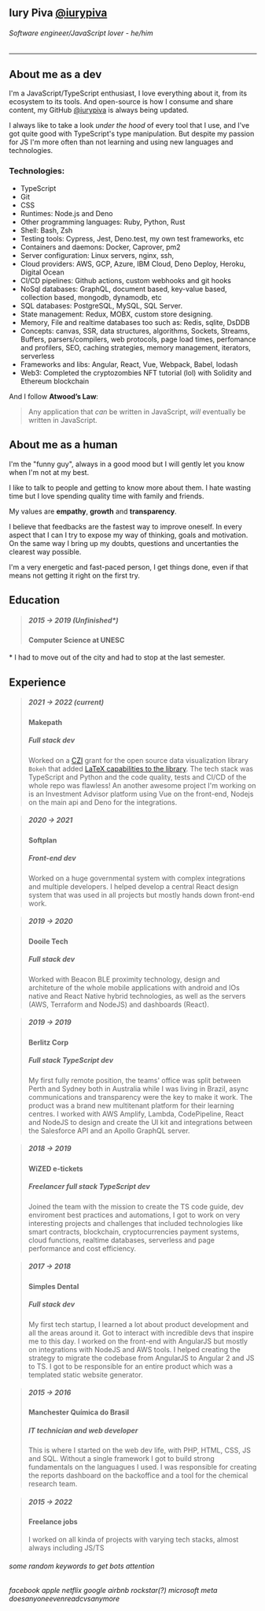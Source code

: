 ## Iury Piva [@iurypiva](https://github.com/iurypiva)

###### Software engineer/JavaScript lover - he/him

---

## About me as a dev

I'm a JavaScript/TypeScript enthusiast, I love everything about it, from its
ecosystem to its tools. And open-source is how I consume and share content, my
GitHub [@iurypiva](https://github.com/iurypiva) is always being updated.

I always like to take a look _under the hood_ of every tool that I use, and I've
got quite good with TypeScript's type manipulation. But despite my passion for
JS I'm more often than not learning and using new languages and technologies.

### Technologies:

- TypeScript
- Git
- CSS
- Runtimes: Node.js and Deno
- Other programming languages: Ruby, Python, Rust
- Shell: Bash, Zsh
- Testing tools: Cypress, Jest, Deno.test, my own test frameworks, etc
- Containers and daemons: Docker, Caprover, pm2
- Server configuration: Linux servers, nginx, ssh,
- Cloud providers: AWS, GCP, Azure, IBM Cloud, Deno Deploy, Heroku, Digital
  Ocean
- CI/CD pipelines: Github actions, custom webhooks and git hooks
- NoSql databases: GraphQL, document based, key-value based, collection based,
  mongodb, dynamodb, etc
- SQL databases: PostgreSQL, MySQL, SQL Server.
- State management: Redux, MOBX, custom store designing.
- Memory, File and realtime databases too such as: Redis, sqlite, DsDDB
- Concepts: canvas, SSR, data structures, algorithms, Sockets, Streams, Buffers,
  parsers/compilers, web protocols, page load times, perfomance and profilers,
  SEO, caching strategies, memory management, iterators, serverless
- Frameworks and libs: Angular, React, Vue, Webpack, Babel, lodash
- Web3: Completed the cryptozombies NFT tutorial (lol) with Solidity and Ethereum blockchain

And I follow **Atwood’s Law**:

> Any application that _can_ be written in JavaScript, _will_ eventually be
> written in JavaScript.

## About me as a human

I'm the "funny guy", always in a good mood but I will gently let you know when
I'm not at my best.

I like to talk to people and getting to know more about them. I hate wasting
time but I love spending quality time with family and friends.

My values are **empathy**, **growth** and **transparency**.

I believe that feedbacks are the fastest way to improve oneself. In every aspect
that I can I try to expose my way of thinking, goals and motivation. On the same
way I bring up my doubts, questions and uncertanties the clearest way possible.

I'm a very energetic and fast-paced person, I get things done, even if that
means not getting it right on the first try.

## Education

> ##### 2015 -> 2019 (Unfinished*)
> #### Computer Science at UNESC

\* I had to move out of the city and had to stop at the last semester.

## Experience

> ##### 2021 -> 2022 (current)
>
> #### Makepath
>
> ##### Full stack dev
>
> Worked on a [CZI](https://chanzuckerberg.com) grant for the open source data visualization library `Bokeh` that added [LaTeX capabilities to the library](https://blog.bokeh.org/bokeh-2-4-6f8a842dfb4f). The tech stack was TypeScript and Python and the code quality, tests and CI/CD of the whole repo was flawless! An another awesome project I'm working on is an Investment Advisor platform using Vue on the front-end, Nodejs on the main api and Deno for the integrations.

> ##### 2020 -> 2021
>
> #### Softplan
>
> ##### Front-end dev
>
> Worked on a huge governmental system with complex integrations and multiple developers. I helped develop a central React design system that was used in all projects but mostly hands down front-end work.

> ##### 2019 -> 2020
>
> #### Dooile Tech
>
> ##### Full stack dev
>
> Worked with Beacon BLE proximity technology, design and architeture of the
> whole mobile applications with android and IOs native and React Native hybrid
> technologies, as well as the servers (AWS, Terraform and NodeJS) and
> dashboards (React).

> ##### 2019 -> 2019
>
> #### Berlitz Corp
>
> ##### Full stack TypeScript dev
>
> My first fully remote position, the teams' office was split between Perth and
> Sydney both in Australia while I was living in Brazil, async communications
> and transparency were the key to make it work. The product was a brand new
> multitenant platform for their learning centres. I worked with AWS Amplify,
> Lambda, CodePipeline, React and NodeJS to design and create the UI kit and
> integrations between the Salesforce API and an Apollo GraphQL server.

> ##### 2018 -> 2019
>
> #### WiZED e-tickets
>
> ##### Freelancer full stack TypeScript dev
>
> Joined the team with the mission to create the TS code guide, dev enviroment
> best practices and automations, I got to work on very interesting projects and
> challenges that included technologies like smart contracts, blockchain,
> cryptocurrencies payment systems, cloud functions, realtime databases,
> serverless and page performance and cost efficiency.

> ##### 2017 -> 2018
>
> #### Simples Dental
>
> ##### Full stack dev
>
> My first tech startup, I learned a lot about product development and all the
> areas around it. Got to interact with incredible devs that inspire me to this
> day. I worked on the front-end with AngularJS but mostly on integrations with
> NodeJS and AWS tools. I helped creating the strategy to migrate the codebase
> from AngularJS to Angular 2 and JS to TS. I got to be responsible for an
> entire product which was a templated static website generator.

> ##### 2015 -> 2016
>
> #### Manchester Química do Brasil
>
> ##### IT technician and web developer
>
> This is where I started on the web dev life, with PHP, HTML, CSS, JS and SQL.
> Without a single framework I got to build strong fundamentals on the
> languagues I used. I was responsible for creating the reports dashboard on the
> backoffice and a tool for the chemical research team.

> ##### 2015 -> 2022
>
> #### Freelance jobs
>
> I worked on all kinda of projects with varying tech stacks, almost always
> including JS/TS

###### some random keywords to get bots attention

###### facebook apple netflix google airbnb rockstar(?) microsoft meta doesanyoneevenreadcvsanymore
